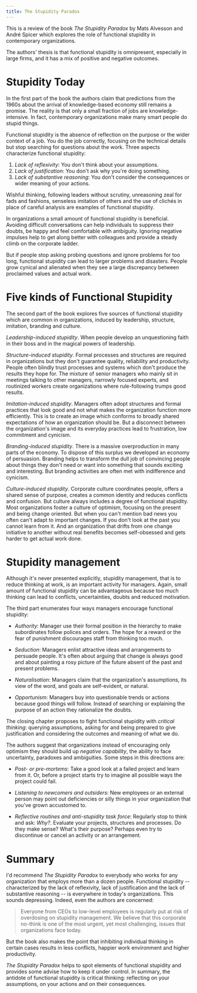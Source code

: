 ```yaml
---
title: The Stupidity Paradox
---
```


This is a review of the book _The Stupidity Paradox_ by Mats Alvesson and
André Spicer which explores the role of functional stupidity in contemporary
organizations.

The authors' thesis is that functional stupidity is omnipresent, especially in
large firms, and it has a mix of positive and negative outcomes.

# Stupidity Today

In the first part of the book the authors claim that predictions from the 1960s
about the arrival of knowledge-based economy still remains a promise.  The
reality is that only a small fraction of jobs are knowledge-intensive.  In
fact, contemporary organizations make many smart people do stupid things.

Functional stupidity is the absence of reflection on the purpose or the wider
context of a job.  You do the job correctly, focusing on the technical details
but stop searching for questions about the work.  Three aspects characterize
functional stupidity:

1. _Lack of reflexivity_: You don't think about your assumptions.
1. _Lack of justification_: You don't ask why you're doing something.
1. _Lack of substantive reasoning_: You don't consider the consequences or
   wider meaning of your actions.

Wishful thinking, following leaders without scrutiny, unreasoning zeal for fads
and fashions, senseless imitation of others and the use of clichés in place of
careful analysis are examples of functional stupidity.

In organizations a small amount of functional stupidity is beneficial.
Avoiding difficult conversations can help individuals to suppress their doubts,
be happy and feel comfortable with ambiguity.  Ignoring negative impulses help
to get along better with colleagues and provide a steady climb on the corporate
ladder.

But if people stop asking probing questions and ignore problems for too long,
functional stupidity can lead to larger problems and disasters.  People grow
cynical and alienated when they see a large discrepancy between proclaimed
values and actual work.

# Five kinds of Functional Stupidity

The second part of the book explores five sources of functional stupidity which
are common in organizations, induced by leadership, structure, imitation,
branding and culture.

_Leadership-induced stupidity_. When people develop an unquestioning faith in
their boss and in the magical powers of leadership.

_Structure-induced stupidity_.  Formal processes and structures are required in
organizations but they don't guarantee quality, reliability and productivity.
People often blindly trust processes and systems which don't produce the
results they hope for.  The mixture of senior managers who mainly sit in
meetings talking to other managers, narrowly focused experts, and routinized
workers create organizations where rule-following trumps good results.

_Imitation-induced stupidity_.  Managers often adopt structures and formal
practices that look good and not what makes the organization function more
efficiently.  This is to create an image which conforms to broadly shared
expectations of how an organization should be.  But a disconnect between the
organization's image and its everyday practices lead to frustration, low
commitment and cynicism.

_Branding-induced stupidity_.  There is a massive overproduction in many parts
of the economy.  To dispose of this surplus we developed an economy of
persuasion.  Branding helps to transform the dull job of convincing people
about things they don't need or want into something that sounds exciting and
interesting.  But branding activities are often met with indifference and
cynicism.

_Culture-induced stupidity_.  Corporate culture coordinates people, offers a
shared sense of purpose, creates a common identity and reduces conflicts and
confusion.  But culture always includes a degree of functional stupidity.  Most
organizations foster a culture of optimism, focusing on the present and being
change oriented.  But when you can't mention bad news you often can't adapt to
important changes.  If you don't look at the past you cannot learn from it. And
an organization that drifts from one change initiative to another without real
benefits becomes self-obsessed and gets harder to get actual work done.

# Stupidity management

Although it's never presented explicitly, stupidity management, that is to
reduce thinking at work, is an important activity for managers. Again, small
amount of functional stupidity can be advantageous because too much thinking
can lead to conflicts, uncertainties, doubts and reduced motivation.

The third part enumerates four ways managers encourage functional stupidity:

* _Authority_: Manager use their formal position in the hierarchy to make
  subordinates follow polices and orders.  The hope for a reward or the fear of
  punishment discourages staff from thinking too much.

* _Seduction_: Managers enlist attractive ideas and arrangements to persuade
  people. It's often about arguing that change is always good and about
  painting a rosy picture of the future absent of the past and present
  problems.

* _Naturalisation_: Managers claim that the organization's assumptions, its
  view of the word, and goals are self-evident, or natural.

* _Opportunism_: Managers buy into questionable trends or actions because good
  things will follow.  Instead of searching or explaining the purpose of an
  action they rationalize the doubts.

The closing chapter proposes to fight functional stupidity with _critical
thinking_: querying assumptions, asking for and being prepared to give
justification and considering the outcomes and meaning of what we do.

The authors suggest that organizations instead of encouraging only optimism
they should build up _negative capability_, the ability to face uncertainty,
paradoxes and ambiguities.  Some steps in this directions are:

* _Post- or pre-mortems_: Take a good look at a failed project and learn from
  it.  Or, before a project starts try to imagine all possible ways the project
  could fail.

* *Listening to newcomers and outsiders*: New employees or an external person
  may point out deficiencies or silly things in your organization that you've
  grown accustomed to.

* *Reflective routines and anti-stupidity task force*: Regularly stop to think
  and ask: _Why?_.  Evaluate your projects, structures and processes. Do they
  make sense? What's their purpose? Perhaps even try to discontinue or cancel
  an activity or an arrangement.

# Summary

I'd recommend _The Stupidity Paradox_ to everybody who works for any
organization that employs more than a dozen people.  Functional stupidity --
characterized by the lack of reflexivity,  lack of justification and the lack
of substantive reasoning -- is everywhere in today's organizations.  This
sounds depressing.  Indeed, even the authors are concerned:

> Everyone from CEOs to low-level employees is regularly put at risk of
> overdosing on stupidity management.  We believe  that this corporate no-think
> is one of the most urgent, yet most challenging, issues that organizations
> face today.

But the book also makes the point that inhibiting individual thinking in
certain cases results in less conflicts, happier work environment and higher
productivity.

_The Stupidity Paradox_ helps to spot elements of functional stupidity and
provides some advise how to keep it under control.  In summary, the antidote of
functional stupidity is critical thinking: reflecting on your assumptions, on
your actions and on their consequences.
